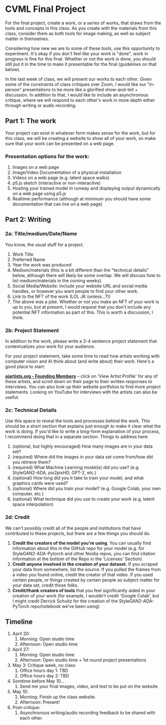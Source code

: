 # CVML Final Project

For the final project, create a work, or a series of works, that draws from the tools and concepts in this class. As you create with the materials from this class, consider them as both tools for image making, as well as subject matter in themselves. 

Considering how new we are to some of these tools, use this opportunity to experiment. It's okay if you don't feel like your work is "done", work in progress is fine for this final. Whether or not the work is done, you should still put it in the time to make it presentable for the final (guidelines on that below).

In the last week of class, we will present our works to each other. Given some of the constraints of class critiques over Zoom, I would like our "in-person" presentations to be more like a glorified show-and-tell + discussion. In addition to that, I would like to include an asynchronous critique, where we will respond to each other's work in more depth either through writing or audio recording.

## Part 1: The work
Your project can exist in whatever form makes sense for the work, but for this class, we will be creating a website to show all of your work, so make sure that your work can be presented on a web page.

### Presentation options for the work:
1. Images on a web page
2. Image/Video Documentation of a physical installation
3. Videos on a web page (e.g. latent space walks)
4. p5.js sketch (interactive or non-interactive)
5. Hosting your trained model in runway and displaying output dynamically on a web page using p5.js
6. Realtime performance (although at minimum you should have some documentation that can live on a web page)

## Part 2: Writing
### 2a: Title/medium/Date/Name
You know, the usual stuff for a project.
1. Work Title
2. Preferred Name
3. Year the work was produced
4. Medium/materials (this is a bit different than the "technical details" below, although there will likely be some overlap. We will discuss how to list medium/materials in the coming weeks).
5. Social Media/Website: Include your website URL and social media handles, or however you want people to find your other work.
6. Link to the NFT of the work (LOL JK (unless...?))
7. The above was a joke. Whether or not you make an NFT of your work is up to you, but at present, I would request that you don't include any potential NFT information as part of this. This is worth a discussion, I think.

### 2b: Project Statement
In addition to the work, please write a 3-4 sentence project statement that contextualizes your work for your audience.

For your project statement, take some time to read how artists working with computer vision and AI think about (and write about) their work. Here's a good place to start:

[**aiartists.org - Founding Members**](https://aiartists.org/ai-artist-founding-members) – click on 'View Artist Profile' for any of these artists, and scroll down on their page to their written responses to interviews. You can also look up their website portfolios to find more project statements. Looking on YouTube for interviews with the artists can also be useful.

### 2c: Technical Details
Use this space to reveal the tools and processes behind the work. This should be a short section that explains just enough to make it clear what the work is doing. If you'd like to write a long-form explanation of your process, I recommend doing that in a separate section. Things to address here:
1. (optional, but highly encouraged) How many images are in your data set?
2. (required) Where did the images in your data set come from/how did you retrieve them?
3. (required) What Machine Learning model(s) did you use? (e.g. StyleGAN2-ADA, pix2pixHD, GPT-2, etc.)
4. (optional) How long did you it take to train your model, and what graphics cards were used?
5. (optional) Where did you train your model? (e.g. Google Colab, your own computer, etc.)
6. (optional) What technique did you use to create your work (e.g. latent space interpolation)

### 2d: Credit
We can't possibly credit all of the people and institutions that have contributed to these projects, but there are a few things you should do.
1. **Credit the creators of the model you're using**. You can usually find information about this in the GitHub repo for your model (e.g. for StyleGAN2-ADA-Pytorch and other Nvidia repos, you can find citation information at the bottom of the Repo in the 'Licenses' Section)
2. **Credit anyone involved in the creation of your dataset.** If you scraped your data from somewhere, list the source. If you pulled the frames from a video you found online, credit the creator of that video. If you used certain people, or things created by certain people as subject matter for your data set, credit those folks.
3. **Credit/thank creators of tools** that you feel significantly aided in your creation of your work (for example, I wouldn't credit 'Google Colab', but I might credit Derrick Schultz for the creation of the StyleGAN2-ADA-PyTorch repo/notebook we've been using)

## Timeline

1. April 20:
   1. Morning: Open studio time
   2. Afternoon: Open studio time
2. April 27:
   1. Morning: Open studio time
   2. Afternoon: Open studio time + 1st round project presentations
3. May 3: Critique week, no class
   1. Office hours day 1: TBD
   2. Office hours day 2: TBD
4. Somtime before May 10...
   1. Send me your final images, video, and text to be put on the website
5. May 10:
   1. Morning: Finish up the class website.
   2. Afternoon: Present!
6. Post-critique:
   1. Asynchronous writing/audio recording feedback to be shared with each other.
